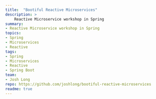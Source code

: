 ```yaml
---
title:  "Bootiful Reactive Microservices"
description: >
    Reactive Microservice workshop in Spring
summary:
- Reactive Microservice workshop in Spring
topics:
- Spring
- Microservices
- Reactive
tags:
- Spring
- Microservices
- Reactive
- Spring Boot
team:
- Josh Long
repo: https://github.com/joshlong/bootiful-reactive-microservices
readme: true
---
```


